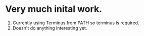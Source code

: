 # Very much inital work.

1) Currently using Terminus from PATH so terminus is required.
2) Doesn't do anything interesting yet.